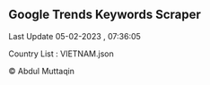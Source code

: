 

## Google Trends Keywords Scraper 
 
Last Update 05-02-2023 , 07:36:05

Country List :
VIETNAM.json



© Abdul Muttaqin 
